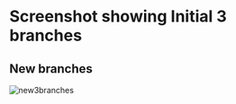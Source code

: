 # Screenshot showing Initial 3 branches
## New branches
![new3branches](https://user-images.githubusercontent.com/52312550/81245930-28ff8e00-900e-11ea-8868-5d74b57e6e73.PNG)

